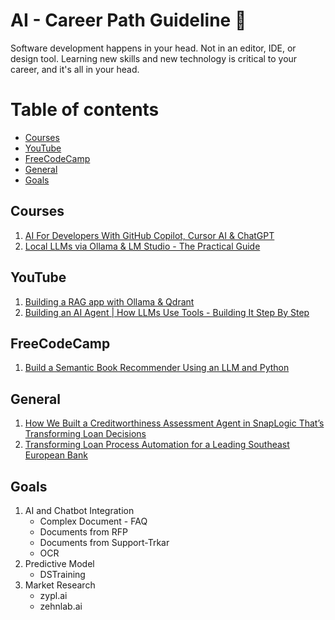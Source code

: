 # AI - Career Path Guideline :ghost:
Software development happens in your head. Not in an editor, IDE, or design tool. Learning new skills and new technology is critical to your career, and it's all in your head.

# Table of contents
<!--ts-->
   * [Courses](#courses)     
   * [YouTube](#youtube)
   * [FreeCodeCamp](#freecodecamp)
   * [General](#general)     
   * [Goals](#goals)
<!--te-->
## Courses 
1. [AI For Developers With GitHub Copilot, Cursor AI & ChatGPT](https://www.udemy.com/course/ai-for-developers-with-github-copilot-cursor-ai-chatgpt/learn/lecture/46491423?start=0#overview)
2. [Local LLMs via Ollama & LM Studio - The Practical Guide](https://www.udemy.com/course/running-open-llms-locally-practical-guide/learn/lecture/49968805#overview)
## YouTube
1. [Building a RAG app with Ollama & Qdrant](youtube.com/live/cG09kgTfgJo?si=Zn9udTM3fyiqxqHN)
2. [Building an AI Agent | How LLMs Use Tools - Building It Step By Step](youtube.com/watch?v=i7KdJIRvnw8)

## FreeCodeCamp
1. [Build a Semantic Book Recommender Using an LLM and Python](https://www.freecodecamp.org/news/build-a-semantic-book-recommender-using-an-llm-and-python/)

## General
1. [How We Built a Creditworthiness Assessment Agent in SnapLogic That’s Transforming Loan Decisions](https://iwconnect.com/how-we-built-a-creditworthiness-assessment-agent-in-snaplogic-thats-transforming-loan-decisions/)
2. [Transforming Loan Process Automation for a Leading Southeast European Bank](https://iwconnect.com/casestudies/loan-process-automation/)
   
## Goals
1. AI and Chatbot Integration
   - Complex Document - FAQ
   - Documents from RFP
   - Documents from Support-Trkar
   - OCR
2. Predictive Model
   - DSTraining
3. Market Research
   - zypl.ai
   - zehnlab.ai

